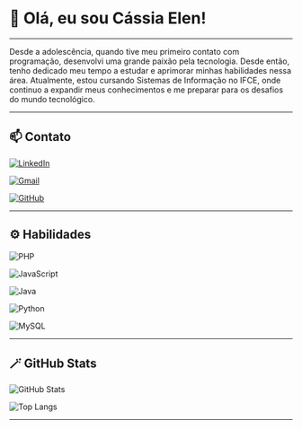 # 👋 Olá, eu sou Cássia Elen!
---
Desde a adolescência, quando tive meu primeiro contato com programação, desenvolvi uma grande paixão pela tecnologia. Desde então, tenho dedicado meu tempo a estudar e aprimorar minhas habilidades nessa área. Atualmente, estou cursando Sistemas de Informação no IFCE, onde continuo a expandir meus conhecimentos e me preparar para os desafios do mundo tecnológico.

---
## 📫 Contato
[![LinkedIn](https://img.shields.io/badge/LinkedIn-0077B5?style=for-the-badge&logo=linkedin&logoColor=white)](https://www.linkedin.com/in/cássia-elen-martins-768381356/)

[![Gmail](https://img.shields.io/badge/Gmail-333333?style=for-the-badge&logo=gmail&logoColor=red)](mailto:cassiaelen6002@gmail.com)

[![GitHub](https://img.shields.io/badge/GitHub-100000?style=for-the-badge&logo=github&logoColor=white)](https://github.com/CassiaElen)

---
## ⚙️ Habilidades
![PHP](https://img.shields.io/badge/PHP-777BB4?style=for-the-badge&logo=php&logoColor=white)

![JavaScript](https://img.shields.io/badge/JavaScript-F7DF1E?style=for-the-badge&logo=javascript&logoColor=black)

![Java](https://img.shields.io/badge/java-%23ED8B00.svg?style=for-the-badge&logo=openjdk&logoColor=white)

![Python](https://img.shields.io/badge/python-3670A0?style=for-the-badge&logo=python&logoColor=ffdd54)

![MySQL](https://img.shields.io/badge/MySQL-00000F?style=for-the-badge&logo=mysql&logoColor=white)

---
## 🪄 GitHub Stats
![GitHub Stats](https://github-readme-stats.vercel.app/api?username=CassiaElen&theme=transparent&bg_color=000&border_color=30A3DC&show_icons=true&icon_color=30A3DC&title_color=E94D5F&text_color=FFF)

![Top Langs](https://github-readme-stats-git-masterrstaa-rickstaa.vercel.app/api/top-langs/?username=CassiaElen&layout=compact&bg_color=000&border_color=30A3DC&title_color=E94D5F&text_color=FFF)

---
